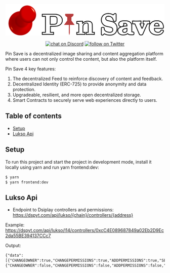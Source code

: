 <p align="center">
  <img src="https://github.com/Pfed-prog/Dspyt-NFTs-EVM/blob/master/packages/frontend/public/PinSaveL.png?raw=true" alt="Size Limit CLI" width="738" >
</p>

<p align="center">
    <a href="https://discord.gg/NTn6MZqk">
        <img src="https://img.shields.io/discord/915204325771444234?style=flat-square"
            alt="chat on Discord"></a>
    <a href="https://twitter.com/intent/follow?screen_name=pinsav3">
        <img src="https://img.shields.io/twitter/follow/pinsav3?style=social"
            alt="follow on Twitter"></a>
</p>

Pin Save is a decentralized image sharing and content aggregation platform where users can not only control the content, but also the platform itself.

Pin Save 4 key features:

1. The decentralized Feed to reinforce discovery of content and feedback.
2. Decentralized Identity (ERC-725) to provide anonymity and data protection.
3. Upgradeable, resilient, and more open decentralized storage.
4. Smart Contracts to securely serve web experiences directly to users.

## Table of contents

- [Setup](#Setup)
- [Lukso Api](#Lukso)

## Setup

To run this project and start the project in development mode, install it locally using yarn and run yarn frontend:dev:

```
$ yarn
$ yarn frontend:dev
```

## Lukso Api

- Endpoint to Dsiplay controllers and permissions:
  https://dspyt.com/api/lukso/{chain}/controllers/{address}

Example:
https://dspyt.com/api/lukso/l14/controllers/0xcC4E089687849a02Eb2D9Ec2da55BE394137CCc7

Output:

```
{"data":[{"CHANGEOWNER":true,"CHANGEPERMISSIONS":true,"ADDPERMISSIONS":true,"SETDATA":true,"CALL":true,"STATICCALL":true,"DELEGATECALL":false,"DEPLOY":true,"TRANSFERVALUE":true,"SIGN":true,"SUPER_SETDATA":true,"SUPER_TRANSFERVALUE":true,"SUPER_CALL":true,"SUPER_STATICCALL":true,"SUPER_DELEGATECALL":false,"address":"0x2679bbb9233016c7cAAcB480FBc77dEeDDf8c006"},{"CHANGEOWNER":false,"CHANGEPERMISSIONS":false,"ADDPERMISSIONS":false,"SETDATA":true,"CALL":false,"STATICCALL":false,"DELEGATECALL":false,"DEPLOY":false,"TRANSFERVALUE":false,"SIGN":false,"SUPER_SETDATA":false,"SUPER_TRANSFERVALUE":false,"SUPER_CALL":false,"SUPER_STATICCALL":false,"SUPER_DELEGATECALL":false,"address":"0xe5089Aaa677501BeC72d5418d476850d83e5b750"}]}
```
